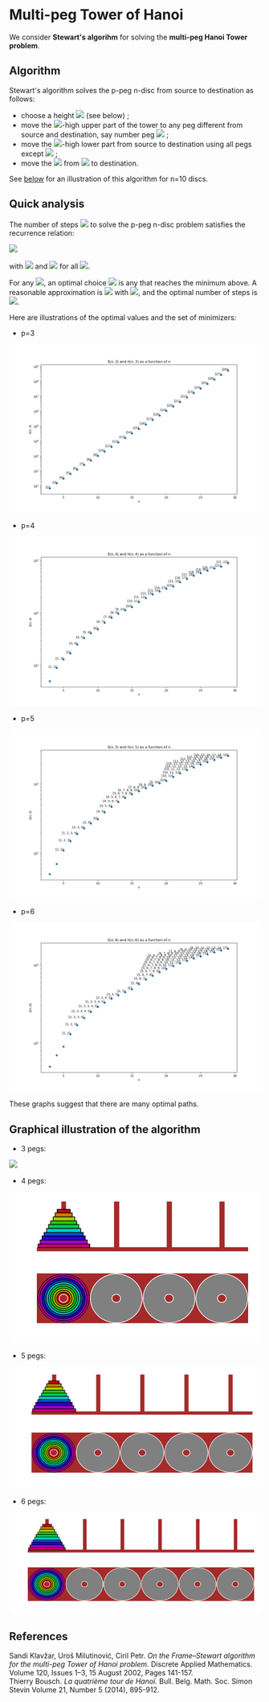 # Multi-peg Tower of Hanoi

We consider **Stewart's algorihm** for solving the **multi-peg Hanoi Tower problem**.

## Algorithm

Stewart's algorithm solves the p-peg n-disc from source to destination as follows:

- choose a height <img src="https://latex.codecogs.com/svg.latex?h\in\left\{1,\dots,n-1\right\}"/> (see below) ;
- move the <img src="https://latex.codecogs.com/svg.latex?(n-h)"/>-high upper part of the tower to any peg different from source and destination, say number peg <img src="https://latex.codecogs.com/svg.latex?i"/> ;
- move the <img src="https://latex.codecogs.com/svg.latex?h"/>-high lower part from source to destination using all pegs except <img src="https://latex.codecogs.com/svg.latex?i"/> ;
- move the <img src="https://latex.codecogs.com/svg.latex?(n-h)"/> from <img src="https://latex.codecogs.com/svg.latex?i"/> to destination.

See [below](#anim) for an illustration of this algorithm for n=10 discs.

## Quick analysis

The number of steps <img src="https://latex.codecogs.com/svg.latex?S(n,p)"/> to solve the p-peg n-disc problem satisfies the recurrence relation:

<img src="https://latex.codecogs.com/svg.latex?\forall{}p\ge{}3,{}\forall{}n,{}S(n,p)=\min_{1\le{}h\le{}n-1}2S(n-h,p)+S(h,p-1),"/>

with <img src="https://latex.codecogs.com/svg.latex?S(1,2)=1"/> and <img src="https://latex.codecogs.com/svg.latex?S(n,2)=\infty"/> for all <img src="https://latex.codecogs.com/svg.latex?n\ge{}2"/>.

For any <img src="https://latex.codecogs.com/svg.latex?(n,p)"/>, an optimal choice <img src="https://latex.codecogs.com/svg.latex?h(n,p)"/> is any that reaches the minimum above. 
A reasonable approximation is <img src="https://latex.codecogs.com/svg.latex?\hat{h}(n,p)=n^r"/> with <img src="https://latex.codecogs.com/svg.latex?r=\frac{p-4}{p-3}"/>, and the optimal number of steps is <img src="https://latex.codecogs.com/svg.latex?O\left(n^r2^{n^r}\right)"/>.

Here are illustrations of the optimal values and the set of minimizers:

- p=3

![](S_h_3.png)

- p=4

![](S_h_4.png)

- p=5

![](S_h_5.png)

- p=6

![](S_h_6.png)

These graphs suggest that there are many optimal paths.


## Graphical illustration of the algorithm <a name="anim"></a>

- 3 pegs:

![](10_3.gif)

- 4 pegs:

![](10_4.gif)

- 5 pegs:

![](10_5.gif)

- 6 pegs:

![](10_6.gif)

## References

Sandi Klavžar, Uroš Milutinović, Ciril Petr. *On the Frame–Stewart algorithm for the multi-peg Tower of Hanoi problem.* Discrete Applied Mathematics. Volume 120, Issues 1–3, 15 August 2002, Pages 141-157.<br>
Thierry Bousch. *La quatrième tour de Hanoï.* Bull. Belg. Math. Soc. Simon Stevin Volume 21, Number 5 (2014), 895-912.<br>
